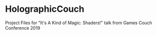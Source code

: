 # HolographicCouch
Project Files for "It's A Kind of Magic: Shaders!" talk from Games Couch Conference 2019
